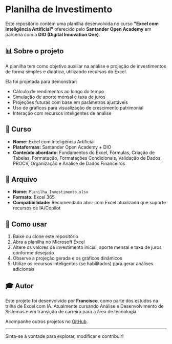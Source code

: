 # Planilha de Investimento

Este repositório contém uma planilha desenvolvida no curso **"Excel com Inteligência Artificial"** oferecido pelo **Santander Open Academy** em parceria com a **DIO (Digital Innovation One)**.

## 📊 Sobre o projeto

A planilha tem como objetivo auxiliar na análise e projeção de investimentos de forma simples e didática, utilizando recursos do Excel.

Ela foi projetada para demonstrar:

* Cálculo de rendimentos ao longo do tempo
* Simulação de aporte mensal e taxa de juros
* Projeções futuras com base em parâmetros ajustáveis
* Uso de gráficos para visualização de crescimento patrimonial
* Interação com recursos inteligentes de análise

## 📅 Curso

* **Nome:** Excel com Inteligência Artificial
* **Plataformas:** Santander Open Academy + DIO
* **Conteúdo abordado:** Fundamentos do Excel, Fórmulas, Criação de Tabelas, Formatação, Formatações Condicionais, Validação de Dados, PROCV, Organização e Análise de Dados Financeiros

## 📁 Arquivo

* **Nome:** `Planilha_Investimento.xlsx`
* **Formato:** Excel 365
* **Compatibilidade:** Recomendado abrir com Excel atualizado que suporte recursos de IA/Copilot

## 🚀 Como usar

1. Baixe ou clone este repositório
2. Abra a planilha no Microsoft Excel
3. Altere os valores de investimento inicial, aporte mensal e taxa de juros conforme desejado
4. Observe a projeção gerada e os gráficos dinâmicos
5. Utilize os recursos inteligentes (se habilitados) para gerar análises adicionais

## 🎓 Autor

Este projeto foi desenvolvido por **Francisco**, como parte dos estudos na trilha de Excel com IA. Atualmente cursando Análise e Desenvolvimento de Sistemas e em transição de carreira para a área de tecnologia.

Acompanhe outros projetos no [GitHub](https://github.com/FranciscoGoyaAMC).

---

Sinta-se à vontade para explorar, modificar e contribuir!
